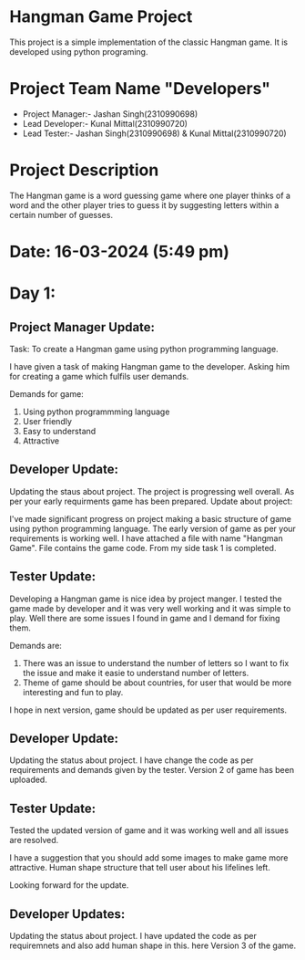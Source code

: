 # Hangman Game Project 
This project is a simple implementation of the classic Hangman game. It is developed using python programing.

# Project Team Name "Developers"
- Project Manager:- Jashan Singh(2310990698)
- Lead Developer:- Kunal Mittal(2310990720)
- Lead Tester:- Jashan Singh(2310990698) & Kunal Mittal(2310990720)

# Project Description
The Hangman game is a word guessing game where one player thinks of a word and the other player tries to guess it by suggesting letters within a certain number of guesses.


# Date: 16-03-2024 (5:49 pm)
# Day 1:

## Project Manager Update:

Task: To create a Hangman game using python programming language.

I have given a task of making Hangman game to the developer. Asking him for creating a game which fulfils user demands.

Demands for game:
1. Using python programmming language
2. User friendly 
3. Easy to understand
4. Attractive





## Developer Update: 
Updating the staus about project. The project is progressing well overall. As per your early requirments game has been prepared. Update about project:

I've made significant progress on project making a basic structure of game using python programming language. The early version of game as per your requirements is working well.
I have attached a file with name "Hangman Game". File contains the game code.
From my side task 1 is completed.









## Tester Update:
Developing a Hangman game is nice idea by project manger. I tested the game made by developer and it was very well working and it was simple to play. Well there are some issues I found in game and I demand for fixing them.

Demands are:
1. There was an issue to understand the number of letters so I want to fix the issue and make it easie to understand number of letters.
2. Theme of game should be about countries, for user that would be more interesting and fun to play.

I hope in next version, game should be updated as per user requirements.


## Developer Update:

Updating the status about project. I have change the code as per requirements and demands given by the tester.
Version 2 of game has been uploaded.

## Tester Update:

Tested the updated version of game and it was working well and all issues are resolved.

I have a suggestion that you should add some images to make game more attractive. Human shape structure that tell user about his lifelines left.

Looking forward for the update.



## Developer Updates:

Updating the status about project. I have updated the code as per requiremnets and also add human shape in this.
here Version 3 of the game.



  



   






